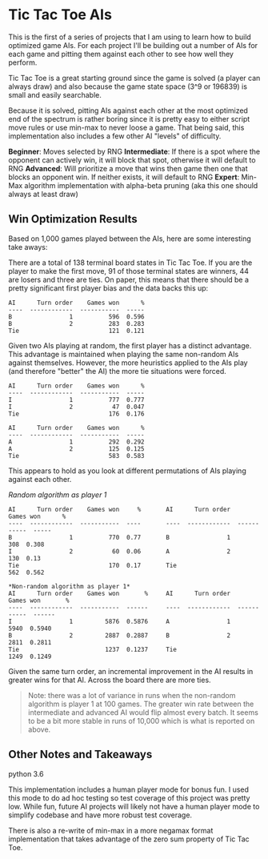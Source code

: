 # Tic Tac Toe AIs

This is the first of a series of projects that I am using to learn how to build optimized game AIs. For each project I'll be building out a number of AIs for each game and pitting them against each other to see how well they perform. 

Tic Tac Toe is a great starting ground  since the game is solved (a player can always draw) and also because the game state space (3^9 or 196839) is small and easily searchable.

Because it is solved, pitting AIs against each other at the most optimized end of the spectrum is rather boring since it is pretty easy to either script move rules or use min-max to never loose a game. That being said, this implementation also includes a few other AI "levels" of difficulty.

**Beginner**: Moves selected by RNG
**Intermediate**: If there is a spot where the opponent can actively win, it will block that spot, otherwise it will default to RNG
**Advanced**: Will prioritize a move that wins then game then one that blocks an opponent win. If neither exists, it will default to RNG
**Expert**: Min-Max algorithm implementation with alpha-beta pruning (aka this one should always at least draw)

## Win Optimization Results
Based on 1,000 games played between the AIs, here are some interesting take aways:

There are a total of 138 terminal board states in Tic Tac Toe. If you are the player to make the first move, 91 of those terminal states are winners, 44 are losers and three are ties. On paper, this means that there should be a pretty significant first player bias and the data backs this up:

```
AI      Turn order    Games won      %
----  ------------  -----------  -----
B                1          596  0.596
B                2          283  0.283
Tie                         121  0.121

```

Given two AIs playing at random, the first player has a distinct advantage. This advantage is maintained when playing the same non-random AIs against themselves. However, the more heuristics applied to the AIs play (and therefore "better" the AI) the more tie situations were forced.

```
AI      Turn order    Games won      %
----  ------------  -----------  -----
I                1          777  0.777
I                2           47  0.047
Tie                         176  0.176

AI      Turn order    Games won      %
----  ------------  -----------  -----
A                1          292  0.292
A                2          125  0.125
Tie                         583  0.583
```

This appears to hold as you look at different permutations of AIs playing against each other.

*Random algorithm as player 1*
```
AI      Turn order    Games won     %       AI      Turn order    Games won      %
----  ------------  -----------  ----       ----  ------------  -----------  -----
B                1          770  0.77       B                1          308  0.308
I                2           60  0.06       A                2          130  0.13
Tie                         170  0.17       Tie                         562  0.562

*Non-random algorithm as player 1*
AI      Turn order    Games won       %     AI      Turn order    Games won       %
----  ------------  -----------  ------     ----  ------------  -----------  ------
I                1         5876  0.5876     A                1         5940  0.5940
B                2         2887  0.2887     B                2         2811  0.2811
Tie                        1237  0.1237     Tie                        1249  0.1249
```

Given the same turn order, an incremental improvement in the AI results in greater wins for that AI. Across the board there are more ties. 

>Note: there was a lot of variance in runs when the non-random algorithm is player 1 at 100 games. The greater win rate between the intermediate and advanced AI would flip almost every batch. It seems to be a bit more stable in runs of 10,000 which is what is reported on above.

## Other Notes and Takeaways
python 3.6 

This implementation includes a human player mode for bonus fun. I used this mode to do ad hoc testing so test coverage of this project was pretty low. While fun, future AI projects will likely not have a human player mode to simplify codebase and have more robust test coverage.

There is also a re-write of min-max in a more negamax format implementation that takes advantage of the zero sum property of Tic Tac Toe.




